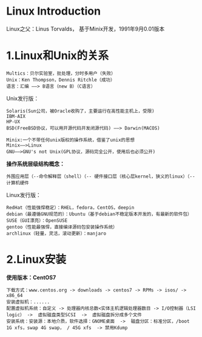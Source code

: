 # Linux Introduction
Linux之父：Linus Torvalds， 基于Minix开发，1991年9月0.01版本

# 1.Linux和Unix的关系
```
Multics：贝尔实验室，批处理，分时多用户（失败）   
Unix：Ken Thompson，Dennis Ritchle（成功）
语言：汇编 ——> B语言（new B）（C语言）  
```
Unix发行版：
```
Solaris(Sun公司，被Oracle收购了，主要运行在高性能主机上，受限)    
IBM-AIX  
HP-UX  
BSD(FreeBSD协议，可以用开源代码开发闭源代码) ——> Darwin(MACOS) 
```   
```
Minix:一个不带任何unix版权的操作系统，借鉴了unix的思想  
Minix——>Linux
GNU——>GNU's not Unix(GPL协议，源码完全公开，使用后也必须公开)
```

__操作系统层级结构概念：__  
```
外围应用层（--命令解释层（shell）（-- 硬件接口层（核心层kernel，狭义的linux）（--计算机硬件  
```
Linux发行版：  
```
RedHat（性能强悍稳定）：RHEL，fedora，CentOS，deepin
debian（最遵循GNU规范的）：Ubuntu（基于debian不稳定版本开发的，有最新的软件包）  
SUSE（GUI漂亮）：OpenSUSE  
gentoo（性能最强悍，直接编译源码包安装操作系统）  
archlinux（轻量，灵活，滚动更新）：manjaro  
```

# 2.Linux安装
__使用版本：CentOS7__  
```
下载方式：www.centos.org -> downloads -> centos7 -> RPMs -> isos/ -> x86_64  
安装虚拟机：......
配置虚拟机系统：自定义 -> 处理器内核总数<实体主机逻辑处理器数目 -> I/O控制器（LSI logic） ->  虚拟磁盘类型SCSI  ->  虚拟磁盘拆分成多个文件  
安装系统：安装源：本地介质，软件选择：GNOME桌面  ->  磁盘分区：标准分区，/boot 1G xfs，swap 4G swap， / 45G xfs  -> 禁用Kdump
```
